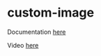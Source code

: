 # custom-image

Documentation [here](https://technotim.live/posts/custom-docker-image/)

Video [here](https://www.youtube.com/watch?v=SnSH8Ht3MIc)